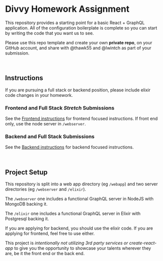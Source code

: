 # Divvy Homework Assignment

This repository provides a starting point for a basic React + GraphQL application.
All of the configuration boilerplate is complete so you can start by writing the code that you want us to see.

Please use this repo template and create your own **private repo**, on your GitHub account, and share with @thawk55 and @lwintch as part of your submission.

<br />


## Instructions

If you are pursuing a full stack or backend position, please include elixir code changes in your homework.

### Frontend and Full Stack _Stretch_ Submissions
See the [Frontend instructions](webapp/README.md) for frontend focused instructions.  If front end only, use the node server in `/webserver`.

### Backend and Full Stack Submissions
See the [Backend instructions](backend.md) for backend focused instructions. 

<br />


## Project Setup

This repository is split into a web app directory (eg `/webapp`) and two server directories (eg `/webserver` and `/elixir`).

The `/webserver` one includes a functional GraphQL server in NodeJS with MongoDB backing it.

The `/elixir` one includes a functional GraphQL server in Elixir with Postgresql backing it.

If you are applying for backend, you should use the elixir code.
If you are applying for frontend, feel free to use either.

This project is _intentionally not utilizing 3rd party services or create-react-app_ to give you the opportunity to showcase your talents wherever they are, be it the front end or the back end.

